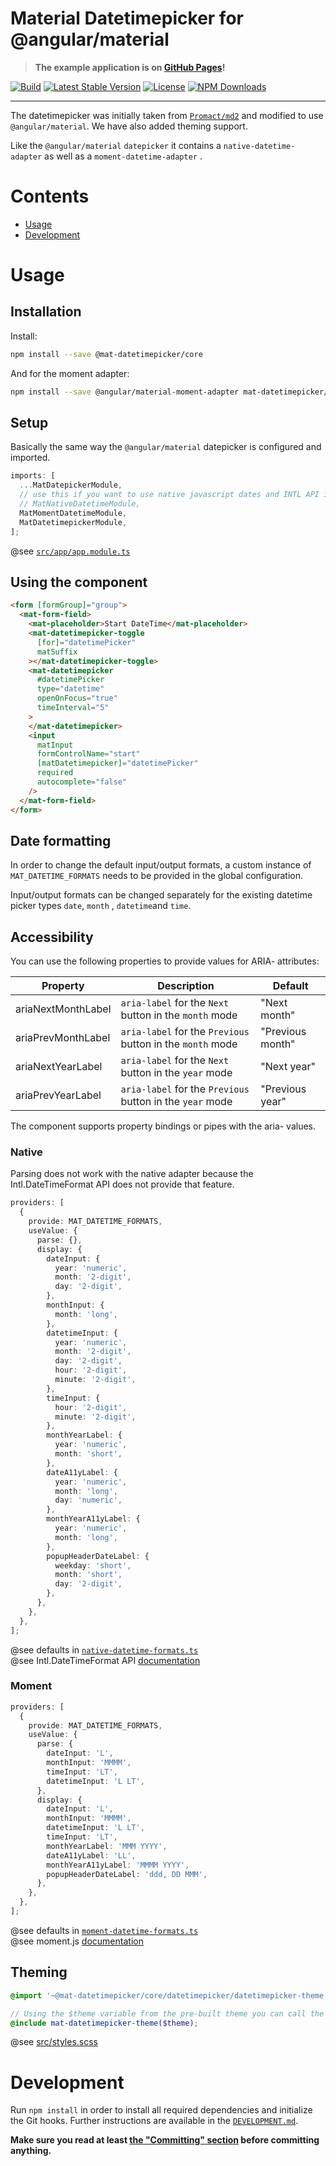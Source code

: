 # Material Datetimepicker for @angular/material

> **The example application is on [GitHub Pages](https://kuhnroyal.github.io/mat-datetimepicker/)!**

[![Build](https://img.shields.io/github/workflow/status/kuhnroyal/mat-datetimepicker/Test?style=flat-square)](https://github.com/kuhnroyal/mat-datetimepicker/actions/workflows/test.yaml)
[![Latest Stable Version](https://img.shields.io/npm/v/@mat-datetimepicker/core?style=flat-square)](https://www.npmjs.com/package/@mat-datetimepicker/core)
[![License](https://img.shields.io/npm/l/@mat-datetimepicker/core.svg?style=flat-square)](https://www.npmjs.com/package/@mat-datetimepicker/core)
[![NPM Downloads](https://img.shields.io/npm/dm/@mat-datetimepicker/core.svg?style=flat-square)](https://www.npmjs.com/package/@mat-datetimepicker/core)

---

The datetimepicker was initially taken from [`Promact/md2`](https://github.com/Promact/md2) and modified to
use `@angular/material`. We have also added theming support.

Like the `@angular/material` `datepicker` it contains a `native-datetime-adapter` as well as a `moment-datetime-adapter`
.

# Contents

- [Usage](#usage)
- [Development](#development)

# Usage

## Installation

Install:

```sh
npm install --save @mat-datetimepicker/core
```

And for the moment adapter:

```sh
npm install --save @angular/material-moment-adapter mat-datetimepicker/moment
```

## Setup

Basically the same way the `@angular/material` datepicker is configured and imported.

```ts
imports: [
  ...MatDatepickerModule,
  // use this if you want to use native javascript dates and INTL API if available
  // MatNativeDatetimeModule,
  MatMomentDatetimeModule,
  MatDatetimepickerModule,
];
```

@see [`src/app/app.module.ts`](src/app/app.module.ts)

## Using the component

```html
<form [formGroup]="group">
  <mat-form-field>
    <mat-placeholder>Start DateTime</mat-placeholder>
    <mat-datetimepicker-toggle
      [for]="datetimePicker"
      matSuffix
    ></mat-datetimepicker-toggle>
    <mat-datetimepicker
      #datetimePicker
      type="datetime"
      openOnFocus="true"
      timeInterval="5"
    >
    </mat-datetimepicker>
    <input
      matInput
      formControlName="start"
      [matDatetimepicker]="datetimePicker"
      required
      autocomplete="false"
    />
  </mat-form-field>
</form>
```

## Date formatting

In order to change the default input/output formats, a custom instance of `MAT_DATETIME_FORMATS` needs to be provided in
the global configuration.

Input/output formats can be changed separately for the existing datetime picker types
`date`, `month` , `datetime`and `time`.

## Accessibility

You can use the following properties to provide values for ARIA- attributes:

| Property           | Description                                                | Default          |
| ------------------ | ---------------------------------------------------------- | ---------------- |
| ariaNextMonthLabel | `aria-label` for the `Next` button in the `month` mode     | "Next month"     |
| ariaPrevMonthLabel | `aria-label` for the `Previous` button in the `month` mode | "Previous month" |
| ariaNextYearLabel  | `aria-label` for the `Next` button in the `year` mode      | "Next year"      |
| ariaPrevYearLabel  | `aria-label` for the `Previous` button in the `year` mode  | "Previous year"  |

The component supports property bindings or pipes with the aria- values.

### Native

Parsing does not work with the native adapter because the Intl.DateTimeFormat API does not provide that feature.

```ts
providers: [
  {
    provide: MAT_DATETIME_FORMATS,
    useValue: {
      parse: {},
      display: {
        dateInput: {
          year: 'numeric',
          month: '2-digit',
          day: '2-digit',
        },
        monthInput: {
          month: 'long',
        },
        datetimeInput: {
          year: 'numeric',
          month: '2-digit',
          day: '2-digit',
          hour: '2-digit',
          minute: '2-digit',
        },
        timeInput: {
          hour: '2-digit',
          minute: '2-digit',
        },
        monthYearLabel: {
          year: 'numeric',
          month: 'short',
        },
        dateA11yLabel: {
          year: 'numeric',
          month: 'long',
          day: 'numeric',
        },
        monthYearA11yLabel: {
          year: 'numeric',
          month: 'long',
        },
        popupHeaderDateLabel: {
          weekday: 'short',
          month: 'short',
          day: '2-digit',
        },
      },
    },
  },
];
```

@see defaults in [`native-datetime-formats.ts`](projects/core/src/adapter/native-datetime-formats.ts) \
@see Intl.DateTimeFormat
API [documentation](https://developer.mozilla.org/de/docs/Web/JavaScript/Reference/Global_Objects/DateTimeFormat)

### Moment

```ts
providers: [
  {
    provide: MAT_DATETIME_FORMATS,
    useValue: {
      parse: {
        dateInput: 'L',
        monthInput: 'MMMM',
        timeInput: 'LT',
        datetimeInput: 'L LT',
      },
      display: {
        dateInput: 'L',
        monthInput: 'MMMM',
        datetimeInput: 'L LT',
        timeInput: 'LT',
        monthYearLabel: 'MMM YYYY',
        dateA11yLabel: 'LL',
        monthYearA11yLabel: 'MMMM YYYY',
        popupHeaderDateLabel: 'ddd, DD MMM',
      },
    },
  },
];
```

@see defaults in [`moment-datetime-formats.ts`](projects/moment/src/adapter/moment-datetime-formats.ts) \
@see moment.js [documentation](https://momentjs.com/docs/#/displaying/)

## Theming

```scss
@import '~@mat-datetimepicker/core/datetimepicker/datetimepicker-theme.scss';

// Using the $theme variable from the pre-built theme you can call the theming function
@include mat-datetimepicker-theme($theme);
```

@see [src/styles.scss](src/styles.scss)

# Development

Run `npm install` in order to install all required dependencies and initialize the Git hooks. Further instructions are
available in the [`DEVELOPMENT.md`](https://github.com/kuhnroyal/mat-datetimepicker/blob/canary/DEVELOPMENT.md).

**Make sure you read at
least [the "Committing" section](https://github.com/kuhnroyal/mat-datetimepicker/blob/canary/DEVELOPMENT.md#committing)
before committing anything.**
